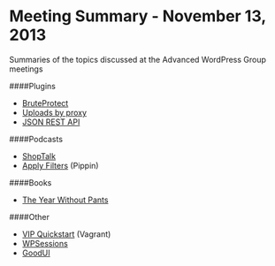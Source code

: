 Meeting Summary - November 13, 2013
=================

Summaries of the topics discussed at the Advanced WordPress Group meetings

####Plugins
* [BruteProtect](http://wordpress.org/plugins/bruteprotect/)
* [Uploads by proxy](http://wordpress.org/plugins/uploads-by-proxy/)
* [JSON REST API](http://wordpress.org/plugins/json-rest-api/)

####Podcasts

* [ShopTalk](http://shoptalkshow.com/)
* [Apply Filters](http://applyfilters.fm/) (Pippin)

####Books

* [The Year Without Pants](http://scottberkun.com/yearwithoutpants/)

####Other

* [VIP Quickstart](http://vip.wordpress.com/2013/10/07/vip-quickstart/) (Vagrant)
* [WPSessions](http://wpsessions.com/)
* [GoodUI](http://goodui.org/)